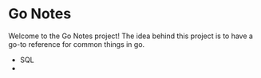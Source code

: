 # Go Notes
Welcome to the Go Notes project! The idea behind this project is to have a go-to reference for common things in go. 


- SQL
- 